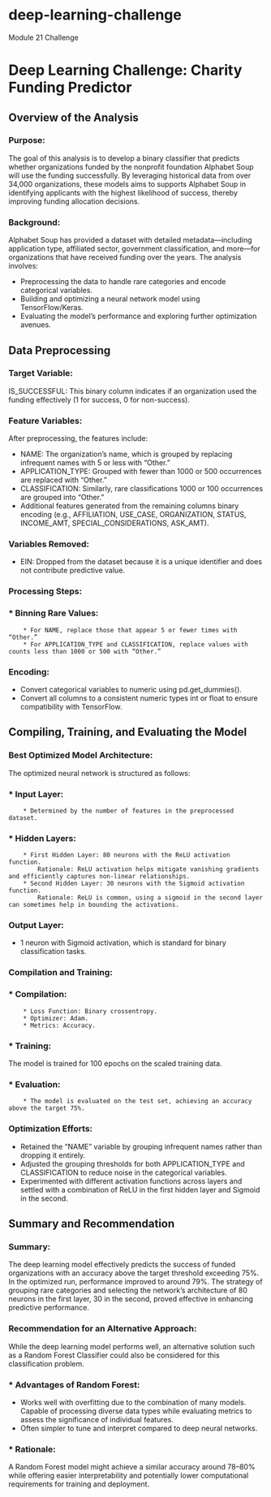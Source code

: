 # deep-learning-challenge
Module 21 Challenge

# Deep Learning Challenge: Charity Funding Predictor

## Overview of the Analysis

### Purpose:
The goal of this analysis is to develop a binary classifier that predicts whether organizations funded by the nonprofit foundation Alphabet Soup will use the funding successfully. By leveraging historical data from over 34,000 organizations, these models aims to supports Alphabet Soup in identifying applicants with the highest likelihood of success, thereby improving funding allocation decisions.

### Background:
Alphabet Soup has provided a dataset with detailed metadata—including application type, affiliated sector, government classification, and more—for organizations that have received funding over the years. The analysis involves:

* Preprocessing the data to handle rare categories and encode categorical variables.
* Building and optimizing a neural network model using TensorFlow/Keras.
* Evaluating the model’s performance and exploring further optimization avenues.

## Data Preprocessing

### Target Variable:
IS_SUCCESSFUL: This binary column indicates if an organization used the funding effectively (1 for success, 0 for non-success).

### Feature Variables:
After preprocessing, the features include:

* NAME: The organization’s name, which is grouped by replacing infrequent names with 5 or less with “Other.”
* APPLICATION_TYPE: Grouped with fewer than 1000 or 500 occurrences are replaced with “Other.”
* CLASSIFICATION: Similarly, rare classifications 1000 or 100 occurrences are grouped into “Other.”
* Additional features generated from the remaining columns binary encoding (e.g., AFFILIATION, USE_CASE, ORGANIZATION, STATUS, INCOME_AMT, SPECIAL_CONSIDERATIONS, ASK_AMT).

### Variables Removed:
* EIN: Dropped from the dataset because it is a unique identifier and does not contribute predictive value.

### Processing Steps:
### * Binning Rare Values:
        * For NAME, replace those that appear 5 or fewer times with “Other.”
        * For APPLICATION_TYPE and CLASSIFICATION, replace values with counts less than 1000 or 500 with “Other.”

### Encoding:
* Convert categorical variables to numeric using pd.get_dummies().
* Convert all columns to a consistent numeric types int or float to ensure compatibility with TensorFlow.

## Compiling, Training, and Evaluating the Model

### Best Optimized Model Architecture: 

The optimized neural network is structured as follows:

### * Input Layer:
        * Determined by the number of features in the preprocessed dataset.

### * Hidden Layers:
        * First Hidden Layer: 80 neurons with the ReLU activation function.
            Rationale: ReLU activation helps mitigate vanishing gradients and efficiently captures non-linear relationships.
        * Second Hidden Layer: 30 neurons with the Sigmoid activation function.
            Rationale: ReLU is common, using a sigmoid in the second layer can sometimes help in bounding the activations.

### Output Layer:
* 1 neuron with Sigmoid activation, which is standard for binary classification tasks.

### Compilation and Training:

### * Compilation:
        * Loss Function: Binary crossentropy.
        * Optimizer: Adam.
        * Metrics: Accuracy.

### * Training:
The model is trained for 100 epochs on the scaled training data.

### * Evaluation:
        * The model is evaluated on the test set, achieving an accuracy above the target 75%.

### Optimization Efforts:
* Retained the “NAME” variable by grouping infrequent names rather than dropping it entirely.
* Adjusted the grouping thresholds for both APPLICATION_TYPE and CLASSIFICATION to reduce noise in the categorical variables.
* Experimented with different activation functions across layers and settled with a combination of ReLU in the first hidden layer and Sigmoid in the second.

## Summary and Recommendation
### Summary:
The deep learning model effectively predicts the success of funded organizations with an accuracy above the target threshold exceeding 75%. In the optimized run, performance improved to around 79%. The strategy of grouping rare categories and selecting the network’s architecture of 80 neurons in the first layer, 30 in the second, proved effective in enhancing predictive performance.

### Recommendation for an Alternative Approach:
While the deep learning model performs well, an alternative solution such as a Random Forest Classifier could also be considered for this classification problem.

### * Advantages of Random Forest:
* Works well with overfitting due to the combination of many models.
Capable of processing diverse data types while evaluating metrics to assess the significance of individual features. 
* Often simpler to tune and interpret compared to deep neural networks.

### * Rationale:
A Random Forest model might achieve a similar accuracy around 78–80% while offering easier interpretability and potentially lower computational requirements for training and deployment.

